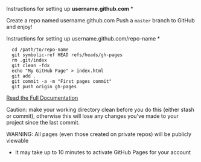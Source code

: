 Instructions for setting up __username.github.com__ *

  Create a repo named username.github.com
  Push a `master` branch to GitHub and enjoy!

Instructions for setting up username.github.com/repo-name *

```
  cd /path/to/repo-name
  git symbolic-ref HEAD refs/heads/gh-pages
  rm .git/index
  git clean -fdx
  echo "My GitHub Page" > index.html
  git add .
  git commit -a -m "First pages commit"
  git push origin gh-pages
```

[Read the Full Documentation](http://pages.github.com/)

Caution: make your working directory clean before you do this (either stash or commit), otherwise this will lose any changes you've made to your project since the last commit.

WARNING: All pages (even those created on private repos) will be publicly viewable

* It may take up to 10 minutes to activate GitHub Pages for your account
